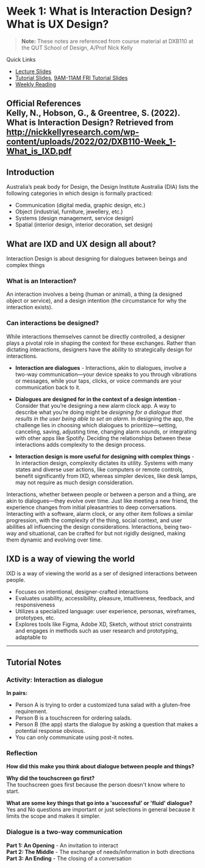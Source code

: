 # Week 1: What is Interaction Design? What is UX Design?
> **Note:** These notes are referenced from course material at DXB110 at the QUT School of Design, A/Prof Nick Kelly

Quick Links

- [Lecture Slides](https://connectqutedu-my.sharepoint.com/:b:/r/personal/kellyn5_qut_edu_au/Documents/DXB110-2024/_DXB110%202024%20student%20facing%20files/lecture%20slides/DXB110-Week1-WhatAreIXDandUXDesign.pdf?csf=1&web=1&e=nyTohW)
- [Tutorial Slides](https://connectqutedu-my.sharepoint.com/:b:/r/personal/kellyn5_qut_edu_au/Documents/DXB110-2024/_DXB110%202024%20student%20facing%20files/tutorial%20slides/DXB110-Week%201%20tutorial%20slides.pdf?csf=1&web=1&e=XlJOnb), [9AM-11AM FRI Tutorial Slides](https://cdn.discordapp.com/attachments/1206862994718330900/1212927580672626698/Week_1.pdf?ex=65f39dd6&is=65e128d6&hm=4f7b5c109ce04879f028ba92dd8521db7c0ce3a3c7615f12043ab4a78075adb1&)
- [Weekly Reading](http://nickkellyresearch.com/wp-content/uploads/2022/02/DXB110-Week_1-What_is_IXD.pdf)

Official References  
Kelly, N., Hobson, G., & Greentree, S. (2022). What is Interaction Design? Retrieved from <http://nickkellyresearch.com/wp-content/uploads/2022/02/DXB110-Week_1-What_is_IXD.pdf>
---

## Introduction
Australia’s peak body for Design, the Design Institute Australia (DIA) lists the following categories in which design is formally practiced:

- Communication (digital media, graphic design, etc.) 
- Object (industrial, furniture, jewellery, etc.) 
- Systems (design management, service design) 
- Spatial (interior design, interior decoration, set design) 

## What are IXD and UX design all about?
Interaction Design is about designing for dialogues between beings and complex things 

### What is an Interaction?
An interaction involves a being (human or animal), a thing (a designed object or service), and a design intention (the circumstance for why the interaction exists). 

### Can interactions be designed? 
While interactions themselves cannot be directly controlled, a designer plays a pivotal role in shaping the context for these exchanges. Rather than dictating interactions, designers have the ability to strategically design for interactions.

- **Interaction are dialogues** -  Interactions, akin to dialogues, involve a two-way communication—your device speaks to you through vibrations or messages, while your taps, clicks, or voice commands are your communication back to it.

- **Dialogues are designed for in the context of a design intention** - Consider that you’re designing a new alarm clock app. A way to describe what you’re doing might be *designing for a dialogue that results in the user being able to set an alarm.* 
In designing the app, the challenge lies in choosing which dialogues to prioritize—setting, canceling, saving, adjusting time, changing alarm sounds, or integrating with other apps like Spotify. Deciding the relationships between these interactions adds complexity to the design process.

- **Interaction design is more useful for designing with complex things** - In interaction design, complexity dictates its utility. Systems with many states and diverse user actions, like computers or remote controls, benefit significantly from IXD, whereas simpler devices, like desk lamps, may not require as much design consideration.

Interactions, whether between people or between a person and a thing, are akin to dialogues—they evolve over time. Just like meeting a new friend, the experience changes from initial pleasantries to deep conversations. Interacting with a software, alarm clock, or any other item follows a similar progression, with the complexity of the thing, social context, and user abilities all influencing the design considerations. Interactions, being two-way and situational, can be crafted for but not rigidly designed, making them dynamic and evolving over time.

## IXD is a way of viewing the world 
IXD is a way of viewing the world as a ser of designed interactions between people.

- Focuses on intentional, designer-crafted interactions
- Evaluates usability, accessibility, pleasure, intuitiveness, feedback, and responsiveness
- Utilizes a specialized language: user experience, personas, wireframes, prototypes, etc.
- Explores tools like Figma, Adobe XD, Sketch, without strict constraints and engages in methods such as user research and prototyping, adaptable to
--- 

## Tutorial Notes
### Activity: Interaction as dialogue
**In pairs:**

- Person A is trying to order a customized tuna salad with a gluten-free requirement.
- Person B is a touchscreen for ordering salads.
- Person B (the app) starts the dialogue by asking a question that makes a potential response obvious.
- You can only communicate using post-it notes.

### Reflection
**How did this make you think about dialogue between people and things?**

**Why did the touchscreen go first?**  
The touchscreen goes first because the person doesn't know where to start.

**What are some key things that go into a 'successful' or 'fluid' dialogue?**  
Yes and No questions are important or just selections in general because it limits the scope and makes it simpler.

### Dialogue is a two-way communication  
**Part 1: An Opening** - An invitation to interact  
**Part 2: The Middle** - The exchange of needs/information in both directions  
**Part 3: An Ending** - The closing of a conversation
